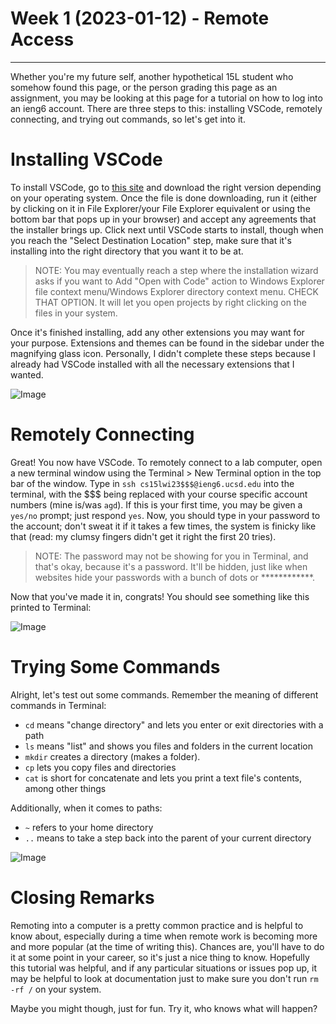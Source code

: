# Week 1 (2023-01-12) - Remote Access

---


Whether you're my future self, another hypothetical 15L student who somehow found this page, or the person grading this page as an assignment, you may be looking at this page for a tutorial on how to log into an ieng6 account. There are three steps to this: installing VSCode, remotely connecting, and trying out commands, so let's get into it.

# Installing VSCode

To install VSCode, go to [this site](https://code.visualstudio.com/) and download the right version depending on your operating system. Once the file is done downloading, run it (either by clicking on it in File Explorer/your File Explorer equivalent or using the bottom bar that pops up in your browser) and accept any agreements that the installer brings up. Click next until VSCode starts to install, though when you reach the "Select Destination Location" step, make sure that it's installing into the right directory that you want it to be at.

> NOTE: You may eventually reach a step where the installation wizard asks if you want to Add "Open with Code" action to Windows Explorer file context menu/Windows Explorer directory context menu. CHECK THAT OPTION. It will let you open projects by right clicking on the files in your system.

Once it's finished installing, add any other extensions you may want for your purpose. Extensions and themes can be found in the sidebar under the magnifying glass icon. Personally, I didn't complete these steps because I already had VSCode installed with all the necessary extensions that I wanted.

![Image](images/wk1/downloadingvscode.png)

# Remotely Connecting

Great! You now have VSCode. To remotely connect to a lab computer, open a new terminal window using the Terminal > New Terminal option in the top bar of the window. Type in `ssh cs15lwi23$$$@ieng6.ucsd.edu` into the terminal, with the $$$ being replaced with your course specific account numbers (mine is/was `agd`). If this is your first time, you may be given a `yes/no` prompt; just respond `yes`. Now, you should type in your password to the account; don't sweat it if it takes a few times, the system is finicky like that (read: my clumsy fingers didn't get it right the first 20 tries). 

> NOTE: The password may not be showing for you in Terminal, and that's okay, because it's a password. It'll be hidden, just like when websites hide your passwords with a bunch of dots or \*\*\*\*\*\*\*\*\*\*\*\*.

Now that you've made it in, congrats! You should see something like this printed to Terminal:

![Image](images/wk1/terminal.png)

# Trying Some Commands

Alright, let's test out some commands. Remember the meaning of different commands in Terminal: 

* `cd` means "change directory" and lets you enter or exit directories with a path 
* `ls` means "list" and shows you files and folders in the current location
* `mkdir` creates a directory (makes a folder).
* `cp` lets you copy files and directories
* `cat` is short for concatenate and lets you print a text file's contents, among other things

Additionally, when it comes to paths:

* `~` refers to your home directory
* `..` means to take a step back into the parent of your current directory

![Image](images/wk1/commandsexample.png)

# Closing Remarks

Remoting into a computer is a pretty common practice and is helpful to know about, especially during a time when remote work is becoming more and more popular (at the time of writing this). Chances are, you'll have to do it at some point in your career, so it's just a nice thing to know. Hopefully this tutorial was helpful, and if any particular situations or issues pop up, it may be helpful to look at documentation just to make sure you don't run `rm -rf /` on your system.

Maybe you might though, just for fun. Try it, who knows what will happen?
